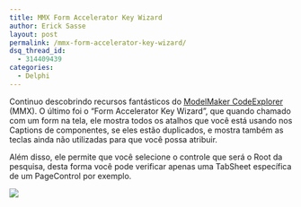 ```yaml
---
title: MMX Form Accelerator Key Wizard
author: Erick Sasse
layout: post
permalink: /mmx-form-accelerator-key-wizard/
dsq_thread_id:
  - 314409439
categories:
  - Delphi
---
```

Continuo descobrindo recursos fantásticos do [ModelMaker CodeExplorer][1] (MMX). O último foi o &#8220;Form Accelerator Key Wizard&#8221;, que quando chamado com um form na tela, ele mostra todos os atalhos que você está usando nos Captions de componentes, se eles estão duplicados, e mostra também as teclas ainda não utilizadas para que você possa atribuir.

Além disso, ele permite que você selecione o controle que será o Root da pesquisa, desta forma você pode verificar apenas uma TabSheet específica de um PageControl por exemplo.

[<img border="0" src="http://static.flickr.com/41/107835143_f451130756_o.png" />][2]

 [1]: http://www.modelmakertools.com/code-explorer/
 [2]: http://static.flickr.com/41/107835143_f451130756_o.png